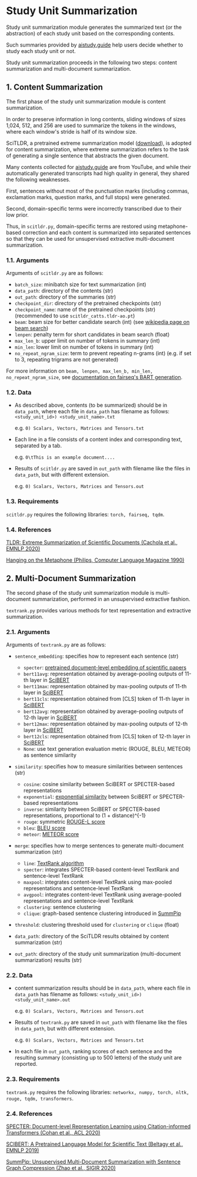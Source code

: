 # Study Unit Summarization

Study unit summarization module generates the summarized text (or the abstraction) of each study unit based on the corresponding contents.

Such summaries provided by [aistudy.guide](aistudy.guide) help users decide whether to study each study unit or not.

Study unit summarization proceeds in the following two steps: content summarization and multi-document summarization.


## 1. Content Summarization
The first phase of the study unit summarization module is content summarization.

In order to preserve information in long contents, sliding windows of sizes 1,024, 512, and 256 are used to summarize the tokens in the windows, where each window's stride is half of its window size.

SciTLDR, a pretrained extreme summarization model ([download](https://github.com/allenai/scitldr)), is adopted for content summarization, where extreme summarization refers to the task of generating a single sentence that abstracts the given document.

Many contents collected for [aistudy.guide](aistudy.guide) are from YouTube, and while their automatically generated transcripts had high quality in general, they shared the following weaknesses.

First, sentences without most of the punctuation marks (including commas, exclamation marks, question marks, and full stops) were generated.

Second, domain-specific terms were incorrectly transcribed due to their low prior.

Thus, in `scitldr.py`, domain-specific terms are restored using metaphone-based correction and each content is summarized into separated sentences so that they can be used for unsupervised extractive multi-document summarization.

### 1.1. Arguments

Arguments of `scitldr.py` are as follows:

- `batch_size`: minibatch size for text summarization (int)
- `data_path`: directory of the contents (str)
- `out_path`: directory of the summaries (str)
- `checkpoint_dir`: directory of the pretrained checkpoints (str)
- `checkpoint_name`: name of the pretrained checkpoints (str) (recommended to use `scitldr_catts.tldr-ao.pt`)
- `beam`: beam size for better candidate search (int) (see [wikipedia page on beam search](https://en.wikipedia.org/wiki/Beam_search))
- `lenpen`: penalty term for short candidates in beam search (float)
- `max_len_b`: upper limit on number of tokens in summary (int)
- `min_len`: lower limit on number of tokens in summary (int)
- `no_repeat_ngram_size`: term to prevent repeating n-grams (int) (e.g. if set to 3, repeating trigrams are not generated)

For more information on `beam, lenpen, max_len_b, min_len, no_repeat_ngram_size`, see [documentation on fairseq's BART generation](https://fairseq.readthedocs.io/en/latest/command_line_tools.html#Generation).

### 1.2. Data

- As described above, contents (to be summarized) should be in `data_path`, where each file in `data_path` has filename as follows:
`<study_unit_id>) <study_unit_name>.txt`
    
    e.g. `0) Scalars, Vectors, Matrices and Tensors.txt`

- Each line in a file consists of a content index and corresponding text, separated by a tab.
    
    e.g. `0\tThis is an example document....`

- Results of `scitldr.py` are saved in `out_path` with filename like the files in `data_path`, but with different extension.
    
    e.g. `0) Scalars, Vectors, Matrices and Tensors.out`

### 1.3. Requirements
`scitldr.py` requires the following libraries: `torch, fairseq, tqdm`.

### 1.4. References
[TLDR: Extreme Summarization of Scientific Documents (Cachola et al., EMNLP 2020)](https://aclanthology.org/2020.findings-emnlp.428.pdf)

[Hanging on the Metaphone (Philips, Computer Language Magazine 1990)](https://en.wikipedia.org/wiki/Metaphone)

## 2. Multi-Document Summarization

The second phase of the study unit summarization module is multi-document summarization, performed in an unsupervised extractive fashion.

`textrank.py` provides various methods for text representation and extractive summarization.

### 2.1. Arguments

Arguments of `textrank.py` are as follows:

- `sentence_embedding`: specifies how to represent each sentence (str)
    
    - `specter`: [pretrained document-level embedding of scientific papers](https://aclanthology.org/2020.acl-main.207.pdf)
    - `bert11avg`: representation obtained by average-pooling outputs of 11-th layer in [SciBERT](https://aclanthology.org/D19-1371.pdf)
    - `bert11max`: representation obtained by max-pooling outputs of 11-th layer in [SciBERT](https://aclanthology.org/D19-1371.pdf)
    - `bert11cls`: representation obtained from \[CLS\] token of 11-th layer in [SciBERT](https://aclanthology.org/D19-1371.pdf)
    - `bert12avg`: representation obtained by average-pooling outputs of 12-th layer in [SciBERT](https://aclanthology.org/D19-1371.pdf)
    - `bert12max`: representation obtained by max-pooling outputs of 12-th layer in [SciBERT](https://aclanthology.org/D19-1371.pdf)
    - `bert12cls`: representation obtained from \[CLS\] token of 12-th layer in [SciBERT](https://aclanthology.org/D19-1371.pdf)
    - `None`: use text generation evaluation metric (ROUGE, BLEU, METEOR) as sentence similarity

- `similarity`: specifies how to measure similarities between sentences (str)
    
    - `cosine`: cosine similarity between SciBERT or SPECTER-based representations
    - `exponential`: [exponential similarity](https://link.springer.com/content/pdf/10.1007/s42452-019-1142-8.pdf) between SciBERT or SPECTER-based representations
    - `inverse`: similarity between SciBERT or SPECTER-based representations, proportional to (1 + distance)^{-1}
    - `rouge`: symmetric [ROUGE-L score](https://aclanthology.org/W04-1013.pdf)
    - `bleu`: [BLEU score](https://aclanthology.org/P02-1040.pdf)
    - `meteor`: [METEOR score](https://aclanthology.org/W05-0909.pdf)

- `merge`: specifies how to merge sentences to generate multi-document summarization (str)

    - `line`: [TextRank algorithm](https://web.eecs.umich.edu/~mihalcea/papers/mihalcea.emnlp04.pdf)
    - `specter`: integrates SPECTER-based content-level TextRank and sentence-level TextRank
    - `maxpool`: integrates content-level TextRank using max-pooled representations and sentence-level TextRank
    - `avgpool`: integrates content-level TextRank using average-pooled representations and sentence-level TextRank
    - `clustering`: sentence clustering
    - `clique`: graph-based sentence clustering introduced in [SummPip](https://dl.acm.org/doi/pdf/10.1145/3397271.3401327)

- `threshold`: clustering threshold used for `clustering` or `clique` (float)
- `data_path`: directory of the SciTLDR results obtained by content summarization (str)
- `out_path`: directory of the study unit summarization (multi-document summarization) results (str)

### 2.2. Data

- content summarization results should be in `data_path`, where each file in `data_path` has filename as follows:
`<study_unit_id>) <study_unit_name>.out`
    
    e.g. `0) Scalars, Vectors, Matrices and Tensors.out`

- Results of `textrank.py` are saved in `out_path` with filename like the files in `data_path`, but with different extension.
    
    e.g. `0) Scalars, Vectors, Matrices and Tensors.txt`

- In each file in `out_path`, ranking scores of each sentence and the resulting summary (consisting up to 500 letters) of the study unit are reported.

### 2.3. Requirements
`textrank.py` requires the following libraries: `networkx, numpy, torch, nltk, rouge, tqdm, transformers`.

### 2.4. References
[SPECTER: Document-level Representation Learning using Citation-informed Transformers (Cohan et al., ACL 2020)](https://aclanthology.org/2020.acl-main.207.pdf)

[SCIBERT: A Pretrained Language Model for Scientific Text (Beltagy et al., EMNLP 2019)](https://aclanthology.org/D19-1371.pdf)

[SummPip: Unsupervised Multi-Document Summarization with Sentence Graph Compression (Zhao et al., SIGIR 2020)](https://dl.acm.org/doi/pdf/10.1145/3397271.3401327)
